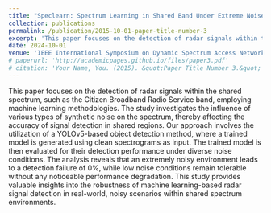 ```yaml
---
title: "Speclearn: Spectrum Learning in Shared Band Under Extreme Noise Conditions"
collection: publications
permalink: /publication/2015-10-01-paper-title-number-3
excerpt: 'This paper focuses on the detection of radar signals within the shared spectrum such as the Citizen Broadband Radio Service band employing YOLO algorithms under the influence of various noisy conditions.'
date: 2024-10-01
venue: 'IEEE International Symposium on Dynamic Spectrum Access Networks'
# paperurl: 'http://academicpages.github.io/files/paper3.pdf'
# citation: 'Your Name, You. (2015). &quot;Paper Title Number 3.&quot; <i>Journal 1</i>. 1(3).'
---
```


This paper focuses on the detection of radar signals within the shared spectrum, such as the Citizen Broadband Radio Service band, employing machine learning methodologies. The study investigates the influence of various types of synthetic noise on the spectrum, thereby affecting the accuracy of signal detection in shared regions. Our approach involves the utilization of a YOLOv5-based object detection method, where a trained model is generated using clean spectrograms as input. The trained model is then evaluated for their detection performance under diverse noise conditions. The analysis reveals that an extremely noisy environment leads to a detection failure of 0%, while low noise conditions remain tolerable without any noticeable performance degradation. This study provides valuable insights into the robustness of machine learning-based radar signal detection in real-world, noisy scenarios within shared spectrum environments.
